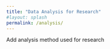 ```yaml
---
title: "Data Analysis for Research"
#layout: splash
permalink: /analysis/
---
```


Add analysis method used for research